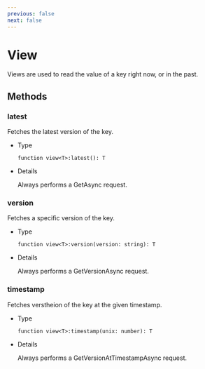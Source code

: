 ```yaml
---
previous: false
next: false
---
```


# View

Views are used to read the value of a key right now, or in the past.

## Methods

### latest

Fetches the latest version of the key.

- Type

    ```luau
    function view<T>:latest(): T
    ```

- Details

    Always performs a GetAsync request.

### version

Fetches a specific version of the key.

- Type

    ```luau
    function view<T>:version(version: string): T
    ```

- Details

    Always performs a GetVersionAsync request.

### timestamp

Fetches  verstheion of the key at the given timestamp.

- Type

    ```luau
    function view<T>:timestamp(unix: number): T
    ```

- Details

    Always performs a GetVersionAtTimestampAsync request.
